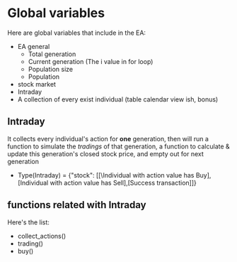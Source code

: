 # Global variables
Here are global variables that include in the EA:
- EA general
	- Total generation
	- Current generation (The i value in for loop)
	- Population size
	- Population
- stock market
- Intraday
- A collection of every exist individual (table calendar view ish, bonus)


## Intraday
It collects every individual's action for **one** generation, then will run a function to simulate the *tradings* of that generation, a function to calculate & update this generation's closed stock price, and empty out for next generation

- Type(Intraday) = {"stock": \[\[\Individual with action value has Buy\], \[Individual with action value has Sell\],\[Success transaction\]\]}

## functions related with Intraday
Here's the list:
- collect_actions()
- trading()
- buy()



